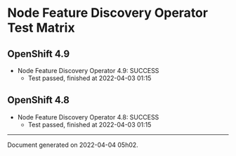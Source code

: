 
Node Feature Discovery Operator Test Matrix
===========================================

OpenShift 4.9
-------------



* Node Feature Discovery Operator 4.9: SUCCESS
  - Test passed, finished at 2022-04-03 01:15

OpenShift 4.8
-------------



* Node Feature Discovery Operator 4.8: SUCCESS
  - Test passed, finished at 2022-04-03 01:15

---
Document generated on 2022-04-04 05h02.
